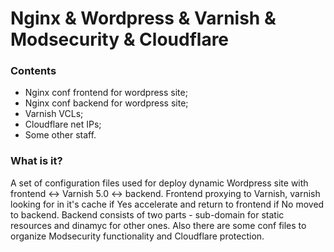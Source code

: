 # Nginx &amp; Wordpress &amp; Varnish &amp; Modsecurity &amp; Cloudflare

### Contents

* Nginx conf frontend for wordpress site;
* Nginx conf backend for wordpress site;
* Varnish VCLs;
* Cloudflare net IPs;
* Some other staff.

### What is it?

A set of configuration files used for deploy dynamic Wordpress site with frontend <-> Varnish 5.0 <-> backend.
Frontend proxying to Varnish, varnish looking for in it's cache if Yes accelerate and return to frontend if No moved to backend.
Backend consists of two parts - sub-domain for static resources and dinamyc for other ones.
Also there are some conf files to organize Modsecurity functionality and Cloudflare protection.
